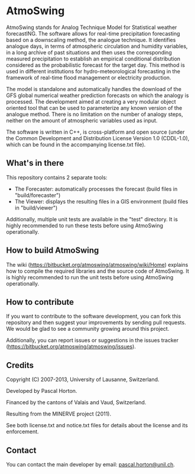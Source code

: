 # AtmoSwing #

AtmoSwing stands for Analog Technique Model for Statistical weather forecastING. The software allows for real-time precipitation forecasting based on a downscaling method, the analogue technique. It identifies analogue days, in terms of atmospheric circulation and humidity variables, in a long archive of past situations and then uses the corresponding measured precipitation to establish an empirical conditional distribution considered as the probabilistic forecast for the target day. This method is used in different institutions for hydro-meteorological forecasting in the framework of real-time flood management or electricity production.

The model is standalone and automatically handles the download of the GFS global numerical weather prediction forecasts on which the analogy is processed. The development aimed at creating a very modular object oriented tool that can be used to parameterize any known version of the analogue method. There is no limitation on the number of analogy steps, neither on the amount of atmospheric variables used as input.

The software is written in C++, is cross-platform and open source (under the Common Development and Distribution License Version 1.0 (CDDL-1.0), which can be found in the accompanying license.txt file).

## What's in there ##

This repository contains 2 separate tools:

* The Forecaster: automatically processes the forecast (build files in "build/forecaster")
* The Viewer: displays the resulting files in a GIS environment (build files in "build/viewer")

Additionally, multiple unit tests are available in the "test" directory. It is highly recommended to run these tests before using AtmoSwing operationally.

## How to build AtmoSwing ##

The wiki (https://bitbucket.org/atmoswing/atmoswing/wiki/Home) explains how to compile the required libraries and the source code of AtmoSwing. It is highly recommended to run the unit tests before using AtmoSwing operationally.

## How to contribute ##

If you want to contribute to the software development, you can fork this repository and then suggest your improvements by sending pull requests. We would be glad to see a community growing around this project.

Additionally, you can report issues or suggestions in the issues tracker (https://bitbucket.org/atmoswing/atmoswing/issues).

## Credits ##

Copyright (C) 2007-2013, University of Lausanne, Switzerland.

Developed by Pascal Horton.

Financed by the cantons of Valais and Vaud, Switzerland.

Resulting from the MINERVE project (2011).

See both license.txt and notice.txt files for details about the license and its enforcement.

## Contact ##

You can contact the main developer by email: pascal.horton@unil.ch.
